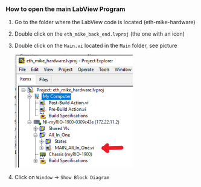 ### How to open the main LabView Program

1. Go to the folder where the LabView code is located (eth-mike-hardware)

2. Double click on the `eth_mike_back_end.lvproj` (the one with an icon)

3. Double click on the `Main.vi` located in the `Main` folder, see picture

   ![HowToOpenMainLabviewProgram_fig1](img/HowToOpenMainLabviewProgram_fig1.png)

4. Click on `Window` -> `Show Block Diagram`